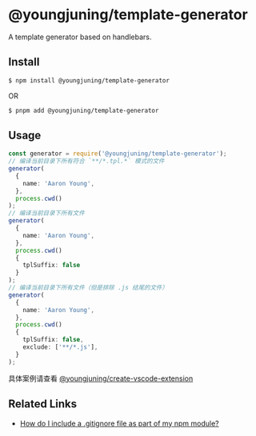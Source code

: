 # @youngjuning/template-generator

A template generator based on handlebars.

## Install

```sh
$ npm install @youngjuning/template-generator
```

OR

```sh
$ pnpm add @youngjuning/template-generator
```

## Usage

```ts
const generator = require('@youngjuning/template-generator');
// 编译当前目录下所有符合 `**/*.tpl.*` 模式的文件
generator(
  {
    name: 'Aaron Young',
  },
  process.cwd()
);
// 编译当前目录下所有文件
generator(
  {
    name: 'Aaron Young',
  },
  process.cwd()
  {
    tplSuffix: false
  }
);
// 编译当前目录下所有文件（但是排除 .js 结尾的文件）
generator(
  {
    name: 'Aaron Young',
  },
  process.cwd()
  {
    tplSuffix: false,
    exclude: ['**/*.js'],
  }
);
```

具体案例请查看 [@youngjuning/create-vscode-extension](https://github.com/youngjuning/youngjuning/tree/main/packages/create-vscode-extension)

## Related Links

- [How do I include a .gitignore file as part of my npm module?](https://stackoverflow.com/questions/24976950/how-do-i-include-a-gitignore-file-as-part-of-my-npm-module)
